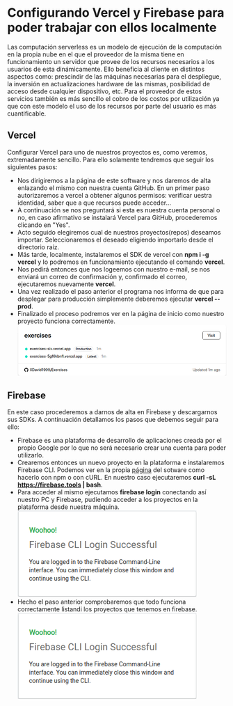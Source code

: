 # Configurando Vercel y Firebase para poder trabajar con ellos localmente

Las computación serverless es un modelo de ejecución de la computación en la propia nube en el que el proveedor de la misma tiene en funcionamiento un servidor que provee de los recursos necesarios a los usuarios de esta dinámicamente. Ello beneficia al cliente en distintos aspectos como: prescindir de las máquinas necesarias para el despliegue, la inversión en actualizaciones hardware de las mismas, posibilidad de acceso desde cualquier dispositivo, etc. Para el proveedor de estos servicios también es más sencillo el cobro de los costos por utilización ya que con este modelo el uso de los recursos por parte del usuario es más cuantificable.

## Vercel

Configurar Vercel para uno de nuestros proyectos es, como veremos, extremadamente sencillo. Para ello solamente tendremos que seguir los siguientes pasos:

- Nos dirigiremos a la página de este software y nos daremos de alta enlazando el mismo con nuestra cuenta GitHub. En un primer paso autorizaremos a vercel a obtener algunos permisos: verificar uestra identidad, saber que a que recursos puede acceder...
- A continuación se nos preguntará si esta es nuestra cuenta personal o no, en caso afirmativo se instalará Vercel para GitHub, procederemos clicando en "Yes".
- Acto seguido elegiremos cual de nuestros proyectos(repos) deseamos importar. Seleccionaremos el deseado eligiendo importarlo desde el directorio raíz.
- Más tarde, localmente, instalaremos el SDK  de vercel con **npm i -g vercel** y lo podremos en funcionamiento ejecutando el comando **vercel**.
- Nos pedirá entonces que nos logeemos con nuestro e-mail, se nos enviará un correo de confirmación y, confirmado el correo, ejecutaremos nuevamente **vercel**. 
- Una vez realizado el paso anterior el programa nos informa de que para desplegar para producción simplemente deberemos ejecutar **vercel --prod**.
- Finalizado el proceso podremos ver en la página de inicio como nuestro proyecto funciona correctamente.
![correcto](images/im1.png)

## Firebase

En este caso procederemos a darnos de alta en Firebase y descargarnos sus SDKs. A continuación detallamos los pasos que debemos seguir para ello:

- Firebase es una plataforma de desarrollo de aplicaciones creada por el propio Google por lo que no será necesario crear una cuenta para poder utilizarlo.
- Crearemos entonces un nuevo proyecto en la plataforma e instalaremos Firebase CLI. Podemos ver en la propia [página](https://firebase.google.com/docs/cli?authuser=0#mac-linux-npm) del sotware como hacerlo con npm o con cURL. En nuestro caso ejecutaremos **curl -sL https://firebase.tools | bash**.
- Para acceder al mismo  ejecutamos **firebase login** conectando así nuestro PC y Firebase, pudiendo acceder a los proyectos en la plataforma desde nuestra máquina.
![login](images/im2.png)
- Hecho el paso anterior comprobaremos que todo funciona correctamente listandi los proyectos que tenemos en firebase.
![proyects](images/im2.png)

